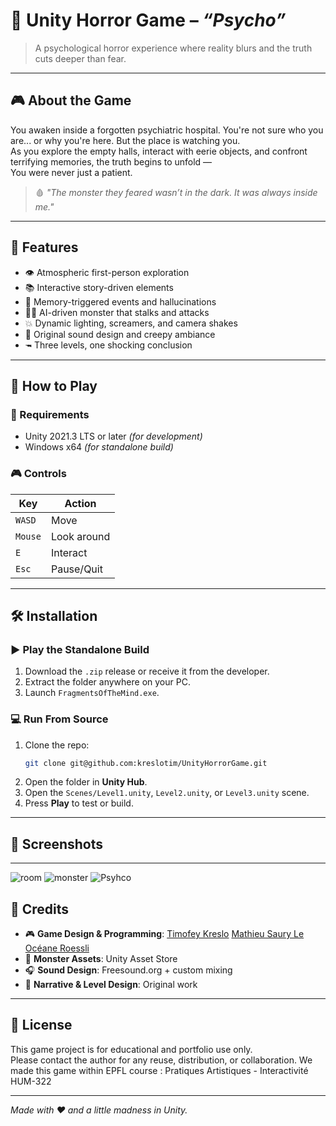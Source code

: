 # 🧠 Unity Horror Game – *“Psycho”*

> A psychological horror experience where reality blurs and the truth cuts deeper than fear.

---

## 🎮 About the Game

You awaken inside a forgotten psychiatric hospital. You're not sure who you are... or why you're here. But the place is watching you.  
As you explore the empty halls, interact with eerie objects, and confront terrifying memories, the truth begins to unfold —  
You were never just a patient.

> 🩸 *"The monster they feared wasn’t in the dark. It was always inside me."*

---

## 🧹 Features

- 👁️ Atmospheric first-person exploration  
- 📚 Interactive story-driven elements  
- 🧪 Memory-triggered events and hallucinations  
- 🦟‍♂️ AI-driven monster that stalks and attacks  
- 💥 Dynamic lighting, screamers, and camera shakes  
- 🎵 Original sound design and creepy ambiance  
- 🖚 Three levels, one shocking conclusion  

---

## 💽 How to Play

### 🔧 Requirements

- Unity 2021.3 LTS or later *(for development)*
- Windows x64 *(for standalone build)*

### 🎮 Controls

| Key      | Action         |
|----------|----------------|
| `WASD`   | Move           |
| `Mouse`  | Look around    |
| `E`      | Interact       |
| `Esc`    | Pause/Quit     |

---

## 🛠️ Installation

### ▶️ Play the Standalone Build

1. Download the `.zip` release or receive it from the developer.
2. Extract the folder anywhere on your PC.
3. Launch `FragmentsOfTheMind.exe`.

### 💻 Run From Source

1. Clone the repo:
   ```bash
   git clone git@github.com:kreslotim/UnityHorrorGame.git
   ```
2. Open the folder in **Unity Hub**.
3. Open the `Scenes/Level1.unity`, `Level2.unity`, or `Level3.unity` scene.
4. Press **Play** to test or build.

---

## 📸 Screenshots


---
![room](https://github.com/user-attachments/assets/0657040c-f4d3-4baf-8a30-6e7627c403f9)
![monster](https://github.com/user-attachments/assets/a0e0d7df-8e52-425b-9ef0-f63b4429e3d7)
![Psyhco](https://github.com/user-attachments/assets/da0a21b4-7667-429a-8d6b-61f64555ec03)


## 🙏 Credits

- 🎮 **Game Design & Programming**: [Timofey Kreslo](https://github.com/kreslotim)  [Mathieu Saury Le](https://github.com/MatthieuSLR9) [Océane Roessli](https://github.com/oce24)
- 🦟 **Monster Assets**: Unity Asset Store  
- 🎧 **Sound Design**: Freesound.org + custom mixing  
- 🧠 **Narrative & Level Design**: Original work  

---

## 📜 License

This game project is for educational and portfolio use only.  
Please contact the author for any reuse, distribution, or collaboration.
We made this game within EPFL course : Pratiques Artistiques - Interactivité HUM-322

---

*Made with ❤️ and a little madness in Unity.*

